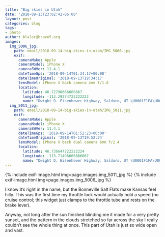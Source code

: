 ```yaml
---
title: "Big skies in Utah"
date: '2018-09-13T23:02:42-06:00'
layout: post
categories: blog
tags:
- photo
author: blalor@bravo5.org
images:
  img_5006_jpg:
    path: email/2018-09-14-big-skies-in-utah/IMG_5006.jpg
    exif:
      cameraMake: Apple
      cameraModel: iPhone X
      cameraSWVer: 11.4.1
      dateTimeGps: '2018-09-14T01:34:17+00:00'
      dateTimeOriginal: '2018-09-13T19:34:17'
      lensModel: iPhone X back camera 4mm f/1.8
      location:
        latitude: 40.72796666666667
        longitude: -113.29274722222222
        name: "Dwight D. Eisenhower Highway, Salduro, UT \U0001F1FA\U0001F1F8"
  img_5011_jpg:
    path: email/2018-09-14-big-skies-in-utah/IMG_5011.jpg
    exif:
      cameraMake: Apple
      cameraModel: iPhone X
      cameraSWVer: 11.4.1
      dateTimeGps: '2018-09-14T01:52:23+00:00'
      dateTimeOriginal: '2018-09-13T19:52:24'
      lensModel: iPhone X back dual camera 6mm f/2.4
      location:
        latitude: 40.736647222222224
        longitude: -113.71496666666667
        name: "Dwight D. Eisenhower Highway, Salduro, UT \U0001F1FA\U0001F1F8"
---
```


{% include exif-image.html img=page.images.img_5011_jpg %}
{% include exif-image.html img=page.images.img_5006_jpg %}

I know it’s right in the name, but the Bonneville Salt Flats make Kansas feel hilly. This was the first time my throttle lock would actually hold a speed (no cruise control; this widget just clamps to the throttle tube and rests on the brake lever). 

Anyway, not long after the sun finished blinding me it made for a very pretty sunset, and the pattern in the clouds stretched so far across the sky I really couldn’t see the whole thing at once. This part of Utah is just so wide open and vast. 






